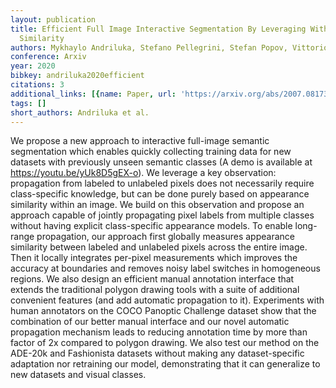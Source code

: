 ```yaml
---
layout: publication
title: Efficient Full Image Interactive Segmentation By Leveraging Within-image Appearance
  Similarity
authors: Mykhaylo Andriluka, Stefano Pellegrini, Stefan Popov, Vittorio Ferrari
conference: Arxiv
year: 2020
bibkey: andriluka2020efficient
citations: 3
additional_links: [{name: Paper, url: 'https://arxiv.org/abs/2007.08173'}]
tags: []
short_authors: Andriluka et al.
---
```

We propose a new approach to interactive full-image semantic segmentation
which enables quickly collecting training data for new datasets with previously
unseen semantic classes (A demo is available at https://youtu.be/yUk8D5gEX-o).
We leverage a key observation: propagation from labeled to unlabeled pixels
does not necessarily require class-specific knowledge, but can be done purely
based on appearance similarity within an image. We build on this observation
and propose an approach capable of jointly propagating pixel labels from
multiple classes without having explicit class-specific appearance models. To
enable long-range propagation, our approach first globally measures appearance
similarity between labeled and unlabeled pixels across the entire image. Then
it locally integrates per-pixel measurements which improves the accuracy at
boundaries and removes noisy label switches in homogeneous regions. We also
design an efficient manual annotation interface that extends the traditional
polygon drawing tools with a suite of additional convenient features (and add
automatic propagation to it). Experiments with human annotators on the COCO
Panoptic Challenge dataset show that the combination of our better manual
interface and our novel automatic propagation mechanism leads to reducing
annotation time by more than factor of 2x compared to polygon drawing. We also
test our method on the ADE-20k and Fashionista datasets without making any
dataset-specific adaptation nor retraining our model, demonstrating that it can
generalize to new datasets and visual classes.